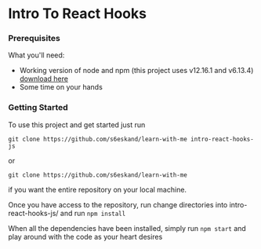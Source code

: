 # Intro To React Hooks

### Prerequisites
What you'll need:

 * Working version of node and npm (this project uses v12.16.1 and v6.13.4) [download here](https://nodejs.org/en/)
 * Some time on your hands
 
### Getting Started

To use this project and get started just run
```
git clone https://github.com/s6eskand/learn-with-me intro-react-hooks-js
```
or
```
git clone https://github.com/s6eskand/learn-with-me
```
if you want the entire repository on your local machine.

Once you have access to the repository, run change directories into intro-react-hooks-js/ and run ```npm install```

When all the dependencies have been installed, simply run ```npm start``` and play around with the code as your heart desires
